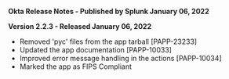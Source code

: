**Okta Release Notes - Published by Splunk January 06, 2022**


**Version 2.2.3 - Released January 06, 2022**

* Removed 'pyc' files from the app tarball [PAPP-23233]
* Updated the app documentation [PAPP-10033]
* Improved error message handling in the actions [PAPP-10034]
* Marked the app as FIPS Compliant